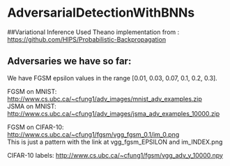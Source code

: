 # AdversarialDetectionWithBNNs


##Variational Inference
Used Theano implementation from : https://github.com/HIPS/Probabilistic-Backpropagation

## Adversaries we have so far:

We have FGSM epsilon values in the range [0.01, 0.03, 0.07, 0.1, 0.2, 0.3].

FGSM on MNIST: http://www.cs.ubc.ca/~cfung1/adv_images/mnist_adv_examples.zip  
JSMA on MNIST: http://www.cs.ubc.ca/~cfung1/adv_images/jsma_adv_examples_10000.zip  

FGSM on CIFAR-10: http://www.cs.ubc.ca/~cfung1/fgsm/vgg_fgsm_0.1/im_0.png  
This is just a pattern with the link at vgg_fgsm_EPSILON and im_INDEX.png  

CIFAR-10 labels: http://www.cs.ubc.ca/~cfung1/fgsm/vgg_adv_y_10000.npy  

